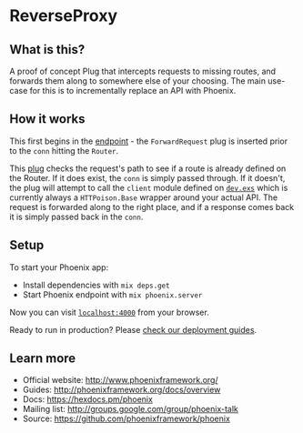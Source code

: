 # ReverseProxy

## What is this?

A proof of concept Plug that intercepts requests to missing routes, and forwards them along to somewhere else of your choosing. The main use-case for this is to incrementally replace an API with Phoenix.

## How it works

This first begins in the [endpoint](lib/reverse_proxy/endpoint.ex) - the `ForwardRequest` plug is inserted prior to the `conn` hitting the `Router`.

This [plug](web/strategies/forward_request.ex) checks the request's path to see if a route is already defined on the Router. If it does exist, the `conn` is simply passed through. If it doesn't, the plug will attempt to call the `client` module defined on [`dev.exs`](config/dev.exs) which is currently always a `HTTPoison.Base` wrapper around your actual API. The request is forwarded along to the right place, and if a response comes back it is simply passed back in the `conn`.

## Setup

To start your Phoenix app:

  * Install dependencies with `mix deps.get`
  * Start Phoenix endpoint with `mix phoenix.server`

Now you can visit [`localhost:4000`](http://localhost:4000) from your browser.

Ready to run in production? Please [check our deployment guides](http://www.phoenixframework.org/docs/deployment).

## Learn more

  * Official website: http://www.phoenixframework.org/
  * Guides: http://phoenixframework.org/docs/overview
  * Docs: https://hexdocs.pm/phoenix
  * Mailing list: http://groups.google.com/group/phoenix-talk
  * Source: https://github.com/phoenixframework/phoenix
